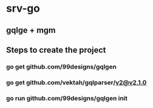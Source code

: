 # srv-go

## gqlge + mgm

## Steps to create the project

### go get github.com/99designs/gqlgen

### go get github.com/vektah/gqlparser/v2@v2.1.0

### go run github.com/99designs/gqlgen init
